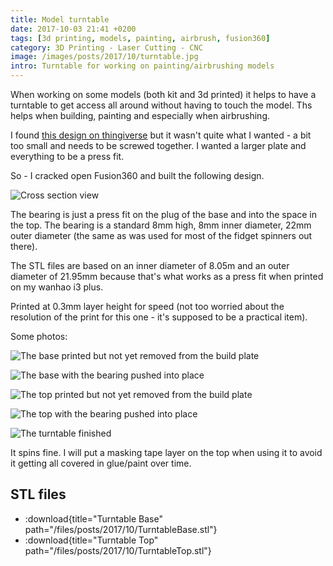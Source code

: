 ```yaml
---
title: Model turntable
date: 2017-10-03 21:41 +0200
tags: [3d printing, models, painting, airbrush, fusion360]
category: 3D Printing - Laser Cutting - CNC
image: /images/posts/2017/10/turntable.jpg
intro: Turntable for working on painting/airbrushing models
---
```


When working on some models (both kit and 3d printed) it helps to have a turntable to get access all around without having to touch the model. Ths helps when building, painting and especially when airbrushing.

I found [this design on thingiverse](https://www.thingiverse.com/thing:1662153) but it wasn't quite what I wanted - a bit too small and needs to be screwed together. I wanted a larger plate and everything to be a press fit.

So - I cracked open Fusion360 and built the following design.

![Cross section view](/images/posts/2017/10/cross-section.png)

The bearing is just a press fit on the plug of the base and into the space in the top. The bearing is a standard 8mm high, 8mm inner diameter, 22mm outer diameter (the same as was used for most of the fidget spinners out there).

The STL files are based on an inner diameter of 8.05m and an outer diameter of 21.95mm because that's what works as a press fit when printed on my wanhao i3 plus.

Printed at 0.3mm layer height for speed (not too worried about the resolution of the print for this one - it's supposed to be a practical item).

Some photos:

![The base printed but not yet removed from the build plate](/images/posts/2017/10/base.jpg)

![The base with the bearing pushed into place](/images/posts/2017/10/base-bearing.jpg)

![The top printed but not yet removed from the build plate](/images/posts/2017/10/top.jpg)

![The top with the bearing pushed into place](/images/posts/2017/10/top-bearing.jpg)

![The turntable finished](/images/posts/2017/10/turntable.jpg)

It spins fine. I will put a masking tape layer on the top when using it to avoid it getting all covered in glue/paint over time.

## STL files

- :download{title="Turntable Base" path="/files/posts/2017/10/TurntableBase.stl"}
- :download{title="Turntable Top" path="/files/posts/2017/10/TurntableTop.stl"}
